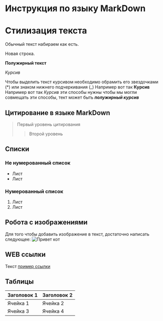 # Инструкция по языку MarkDown

# Стилизация текста ##

Обычный текст набираем как есть.

Новая строка.

**Полужирный текст**

*Курсив*

Чтобы выделить текст курсивом необходимо 
обрамить его звездочками (*) или знаком нижнего подчеркивания (_) Например вот так **Курсив**
Например вот так _Курсив_
эти способы нужны чтобы мы могли совмещать эти способы, тект может быть _**полужирный курсив**_

## Цитирование в языке MarkDown ##

> Первый уровень цитирования
>> Второй уровень

## Списки ##

### Не нумерованный список ###

* Лист
* Лист

### Нумерованный список ###

1. Лист
2. Лист

## Робота с изображениями
Для того чтобы добавить изображение в текст,
достаточно написать следующее:
![Привет кот](cat.PNG)

## WEB ссылки

Текст [пример ссылки](http.example.com "Всплывающая подсказка")

## Таблицы ##

| Заголовок 1 | Заголовок 2 |
|-------------|-------------|
| Ячейка 1    | Ячейка 2    |
| Ячейка 3    | Ячейка 4    |
